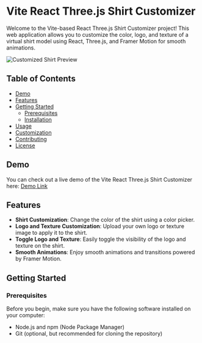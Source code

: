 # Vite React Three.js Shirt Customizer

Welcome to the Vite-based React Three.js Shirt Customizer project! This web application allows you to customize the color, logo, and texture of a virtual shirt model using React, Three.js, and Framer Motion for smooth animations.

![Customized Shirt Preview](https://github.com/GautamGulati28/react-threejs-project/assets/101964337/0d4b534b-3cf4-4a47-bc33-71a4b6541ea6)


## Table of Contents

- [Demo](#demo)
- [Features](#features)
- [Getting Started](#getting-started)
  - [Prerequisites](#prerequisites)
  - [Installation](#installation)
- [Usage](#usage)
- [Customization](#customization)
- [Contributing](#contributing)
- [License](#license)

## Demo

You can check out a live demo of the Vite React Three.js Shirt Customizer here: [Demo Link](https://example.com)

## Features

- **Shirt Customization**: Change the color of the shirt using a color picker.
- **Logo and Texture Customization**: Upload your own logo or texture image to apply it to the shirt.
- **Toggle Logo and Texture**: Easily toggle the visibility of the logo and texture on the shirt.
- **Smooth Animations**: Enjoy smooth animations and transitions powered by Framer Motion.

## Getting Started

### Prerequisites

Before you begin, make sure you have the following software installed on your computer:

- Node.js and npm (Node Package Manager)
- Git (optional, but recommended for cloning the repository)

